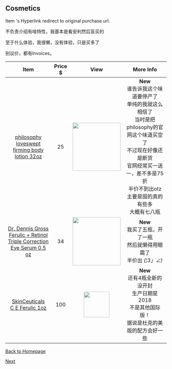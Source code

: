 ## Cosmetics

Item 's Hyperlink redirect to original purchase url. 

不负责介绍有啥特性，我基本是看安利然后盲买的

至于什么体验，我很懒，没有体验，只是买多了

别议价，都有Invoices。

|                             Item                             | Price $ |                       View                       |                          More Info                           |
| :----------------------------------------------------------: | :-----: | :----------------------------------------------: | :----------------------------------------------------------: |
| <p><a href ="https://bit.ly/2L1R3l7">philosophy<br/>loveswept<br/>firming body lotion 32oz</a><p/> |   25    | <img src="https://bit.ly/2MmIMxV" width="150" /> | **New**<br/>谁告诉我这个味道要停产了<br />单纯的我就这么相信了<br />当时是把philosophy的官网这个味道买空了<br />不过现在好像还是断货<br />官网经常买一送一，差不多是75折<br />半价不到出otz<br />主要是囤的真的有些多<br />大概有七八瓶 |
| <p><a href ="https://bit.ly/2BkJ0Ar">Dr. Dennis Gross<br/>Ferulic + Retinol Triple Correction <br/>Eye Serum 0.5 oz</a> <p/> |   34    | <img src="https://bit.ly/2Bl385x" width="150" /> | **New**<br/>我买了五瓶，开了一瓶<br/>然后就懒得用眼霜了<br/>半价出 _(¦3」∠)_ |
| <p> <a href="https://bit.ly/2wdi4Nd">SkinCeuticals  <br/>C E Ferulic  1oz </a><p/> |   100   | <img src="https://bit.ly/2nKfryD" width="80" />  | **New**<br/>还有4瓶全新的没开封<br/>生产日期是2018<br/>不是其他国际版！<br/>据说是杜克的美版的配方会好一些 |

[Back to Homepage](https://github.com/radium0729/Personal-Sale/blob/master/README.md)

[Next]( https://github.com/radium0729/Personal-Sale/blob/master/Grocery.md)

